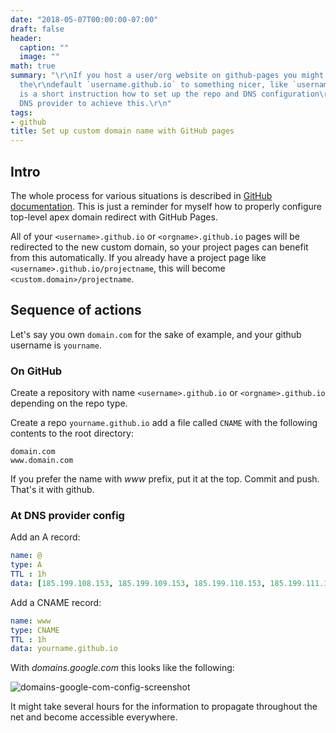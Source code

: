 ```yaml
---
date: "2018-05-07T00:00:00-07:00"
draft: false
header:
  caption: ""
  image: ""
math: true
summary: "\r\nIf you host a user/org website on github-pages you might want to change
  the\r\ndefault `username.github.io` to something nicer, like `username.com`.\r\nThis
  is a short instruction how to set up the repo and DNS configuration\r\nwith your
  DNS provider to achieve this.\r\n"
tags:
- github
title: Set up custom domain name with GitHub pages
---
```


## Intro

The whole process for various situations is described in [GitHub
documentation](https://help.github.com/articles/using-a-custom-domain-with-github-pages/).
This is just a reminder for myself how to properly configure top-level apex domain
redirect with GitHub Pages.



All of your `<username>.github.io` or `<orgname>.github.io` pages will be
redirected to the new custom domain, so your project pages can benefit from this
automatically. If you already have a project page like
`<username>.github.io/projectname`, this will become `<custom.domain>/projectname`.

## Sequence of actions

Let's say you own `domain.com` for the sake of example, and your github username
is `yourname`.

### On GitHub

Create a repository with name `<username>.github.io` or
`<orgname>.github.io` depending on the repo type.

Create a repo `yourname.github.io` add a file called `CNAME` with the following
contents to the root directory:

```text
domain.com
www.domain.com
```

If you prefer the name with _www_ prefix, put it at the top. Commit and push.
That's it with github.

### At DNS provider config

Add an A record:

```yml
name: @
type: A
TTL : 1h
data: [185.199.108.153, 185.199.109.153, 185.199.110.153, 185.199.111.153]
```

Add a CNAME record:

```yml
name: www
type: CNAME
TTL : 1h
data: yourname.github.io
```

With _domains.google.com_ this looks like the following:

![domains-google-com-config-screenshot](chhh-github-io-dns-config.png)

It might take several hours for the information to propagate throughout
the net and become accessible everywhere.